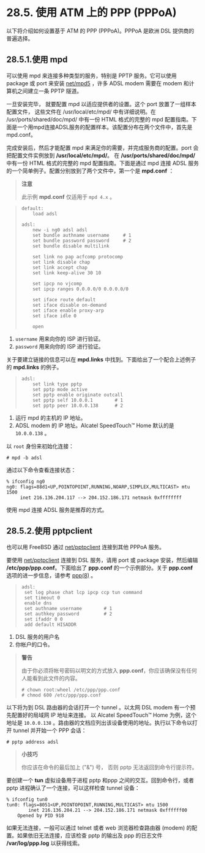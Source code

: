 # 28.5. 使用 ATM 上的 PPP (PPPoA)

以下将介绍如何设置基于 ATM 的 PPP (PPPoA)。PPPoA 是欧洲 DSL 提供商的普遍选择。

## 28.5.1.使用 mpd

可以使用 mpd 来连接多种类型的服务，特别是 PPTP 服务。它可以使用 package 或 port 来安装 [net/mpd5](https://cgit.freebsd.org/ports/tree/net/mpd5/pkg-descr) ，许多 ADSL modem 需要在 modem 和计算机之间建立一条 PPTP 隧道。



一旦安装完毕， 就要配置 mpd 以适应提供者的设置。这个 port 放置了一组样本配置文件， 这些文件在 /usr/local/etc/mpd/ 中有详细说明。在 /usr/ports/shared/doc/mpd/ 中有一份 HTML 格式的完整的 mpd 配置指南。下面是一个用mpd连接ADSL服务的配置样本。该配置分布在两个文件中，首先是mpd.conf。

完成安装后，然后才能配置 mpd 来满足你的需要，并完成服务商的配置。port 会把配置文件实例放到 **/usr/local/etc/mpd/**。 在 **/usr/ports/shared/doc/mpd/** 中有一份 HTML 格式的完整的 mpd 配置指南。下面是通过 mpd 连接 ADSL 服务的一个简单例子。配置分别放到了两个文件中，第一个是 **mpd.conf** ：

> **注意**
> 
> 此示例 **mpd.conf** 仅适用于 `mpd 4.x` 。

> ```
> default:
>     load adsl
> 
> adsl:
>     new -i ng0 adsl adsl
>     set bundle authname username     # 1
>     set bundle password password     # 2
>     set bundle disable multilink
> 
>     set link no pap acfcomp protocomp
>     set link disable chap
>     set link accept chap
>     set link keep-alive 30 10
> 
>     set ipcp no vjcomp
>     set ipcp ranges 0.0.0.0/0 0.0.0.0/0
> 
>     set iface route default
>     set iface disable on-demand
>     set iface enable proxy-arp
>     set iface idle 0
> 
>     open
> ```

1. `username` 用来向你的 ISP 进行验证。
2. `password` 用来向你的 ISP 进行验证。


关于要建立链接的信息可以在 **mpd.links** 中找到。下面给出了一个配合上述例子的 **mpd.links** 的例子。

> ```
> adsl:
>     set link type pptp
>     set pptp mode active
>     set pptp enable originate outcall
>     set pptp self 10.0.0.1        # 1
>     set pptp peer 10.0.0.138      # 2
> ```

1. 运行 mpd 的主机的 IP 地址。
2. ADSL modem 的 IP 地址。Alcatel SpeedTouch™ Home 默认的是 `10.0.0.138` 。


以 `root` 身份来初始化连接：

```
# mpd -b adsl
```

通过以下命令查看连接状态：

```
% ifconfig ng0
ng0: flags=88d1<UP,POINTOPOINT,RUNNING,NOARP,SIMPLEX,MULTICAST> mtu 1500
     inet 216.136.204.117 --> 204.152.186.171 netmask 0xffffffff
```

使用 mpd 连接 ADSL 服务是推荐的方式。

## 28.5.2.使用 pptpclient

也可以用 FreeBSD 通过 [net/pptpclient](https://cgit.freebsd.org/ports/tree/net/pptpclient/pkg-descr) 连接到其他 PPPoA 服务。

要使用 [net/pptpclient](https://cgit.freebsd.org/ports/tree/net/pptpclient/pkg-descr) 连接到 DSL 服务，请用 port 或 package 安装，然后编辑 **/etc/ppp/ppp.conf**。下面给出了 **ppp.conf** 的一个示例部分。关于 **ppp.conf** 选项的进一步信息，请参考 [ppp(8)](https://www.freebsd.org/cgi/man.cgi?query=ppp&sektion=8&format=html) 。

> ```
> adsl:
>  set log phase chat lcp ipcp ccp tun command
>  set timeout 0
>  enable dns
>  set authname username        # 1
>  set authkey password         # 2
>  set ifaddr 0 0
>  add default HISADDR
> ```

1. DSL 服务的用户名
2. 你帐户的口令。

> **警告**
> 
> 由于你必须将帐号密码以明文的方式放入 **ppp.conf**，你应该确保没有任何人能看到此文件的内容。
> 
> ```
> # chown root:wheel /etc/ppp/ppp.conf
> # chmod 600 /etc/ppp/ppp.conf
> ```

以下将为到 DSL 路由器的会话打开一个 tunnel 。以太网 DSL modem 有一个预先配置好的局域网 IP 地址来连接。 以 Alcatel SpeedTouch™ Home 为例，这个地址是 `10.0.0.138` 。路由器的文档应列出该设备使用的地址。执行以下命令以打开 tunnel 并开始一个 PPP 会话：

```
# pptp address adsl
```

> **小技巧**
> 
> 你应该在命令的最后加上 ("&") 号， 否则 pptp 无法返回到命令行提示符。

要创建一个 **tun** 虚拟设备用于进程 pptp 和ppp 之间的交互。回到命令行，或者 pptp 进程确认了一个连接，可以这样检查 tunnel 设备：

```
% ifconfig tun0
tun0: flags=8051<UP,POINTOPOINT,RUNNING,MULTICAST> mtu 1500
        inet 216.136.204.21 --> 204.152.186.171 netmask 0xffffff00
	Opened by PID 918
```

如果无法连接，一般可以通过 telnet 或者 web 浏览器检查路由器 (modem) 的配置。如果依旧无法连接，应该检查 pptp 的输出及 ppp 的日志文件 **/var/log/ppp.log** 以获得线索。
